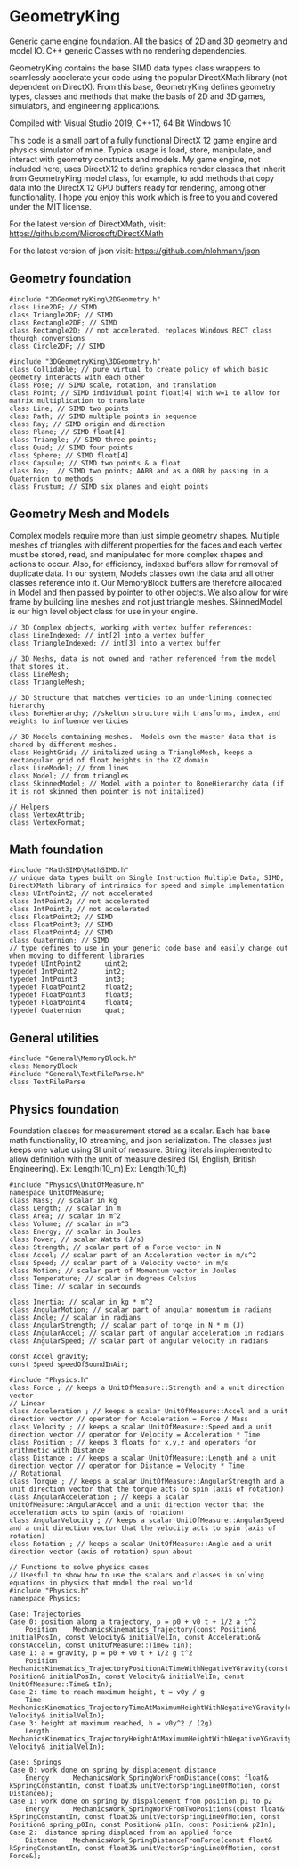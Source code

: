 # GeometryKing
Generic game engine foundation.  All the basics of 2D and 3D geometry and model IO.  C++ generic Classes with no rendering dependencies.

GeometryKing contains the base SIMD data types class wrappers to seamlessly accelerate your code using the popular DirectXMath library (not dependent on DirectX). From this base, GeometryKing defines geometry types, classes and methods that make the basis of 2D and 3D games, simulators, and engineering applications.

Compiled with Visual Studio 2019, C++17, 64 Bit Windows 10

This code is a small part of a fully functional DirectX 12 game engine and physics simulator of mine. Typical usage is load, store, manipulate, and interact with geometry constructs and models.  My game engine, not included here, uses DirectX12 to define graphics render classes that inherit from GeometryKing model class, for example, to add methods that copy data into the DirectX 12 GPU buffers ready for rendering, among other functionality.  I hope you enjoy this work which is free to you and covered under the MIT license.

For the latest version of DirectXMath, visit:
<https://github.com/Microsoft/DirectXMath>

For the latest version of json visit:
<https://github.com/nlohmann/json>

## Geometry foundation

    #include "2DGeometryKing\2DGeometry.h"
    class Line2DF; // SIMD
    class Triangle2DF; // SIMD
    class Rectangle2DF; // SIMD
    class Rectangle2D; // not accelerated, replaces Windows RECT class thourgh conversions
    class Circle2DF; // SIMD

    #include "3DGeometryKing\3DGeometry.h" 
    class Collidable; // pure virtual to create policy of which basic geometry interacts with each other
    class Pose; // SIMD scale, rotation, and translation
    class Point; // SIMD individual point float[4] with w=1 to allow for matrix multiplication to translate
    class Line; // SIMD two points
    class Path; // SIMD multiple points in sequence
    class Ray; // SIMD origin and direction
    class Plane; // SIMD float[4]
    class Triangle; // SIMD three points;
    class Quad; // SIMD four points
    class Sphere; // SIMD float[4]
    class Capsule; // SIMD two points & a float
    class Box;  // SIMD two points; AABB and as a OBB by passing in a Quaternion to methods
    class Frustum; // SIMD six planes and eight points
    
## Geometry Mesh and Models

Complex models require more than just simple geometry shapes.  Multiple meshes of triangles with different properties for the faces and each vertex must be stored, read, and manipulated for more complex shapes and actions to occur.  Also, for efficiency, indexed buffers allow for removal of duplicate data.  In our system, Models classes own the data and all other classes reference into it.  Our MemoryBlock buffers are therefore allocated in Model and then passed by pointer to other objects.  We also allow for wire frame by building line meshes and not just triangle meshes.  SkinnedModel is our high level object class for use in your engine.

    // 3D Complex objects, working with vertex buffer references:
    class LineIndexed; // int[2] into a vertex buffer
    class TriangleIndexed; // int[3] into a vertex buffer
    
    // 3D Meshs, data is not owned and rather referenced from the model that stores it.
    class LineMesh;
    class TriangleMesh;
    
    // 3D Structure that matches verticies to an underlining connected hierarchy
    class BoneHierarchy; //skelton structure with transforms, index, and weights to influence verticies
    
    // 3D Models containing meshes.  Models own the master data that is shared by different meshes. 
    class HeightGrid; // initalized using a TriangleMesh, keeps a rectangular grid of float heights in the XZ domain
    class LineModel; // from lines
    class Model; // from triangles
    class SkinnedModel; // Model with a pointer to BoneHierarchy data (if it is not skinned then pointer is not initalized)
    
    // Helpers
    class VertexAttrib;
    class VertexFormat;

## Math foundation

    #include "MathSIMD\MathSIMD.h"
    // unique data types built on Single Instruction Multiple Data, SIMD, DirectXMath library of intrinsics for speed and simple implementation
    class UIntPoint2; // not accelerated
    class IntPoint2; // not accelerated
    class IntPoint3; // not accelerated
    class FloatPoint2; // SIMD
    class FloatPoint3; // SIMD
    class FloatPoint4; // SIMD
    class Quaternion; // SIMD
    // type defines to use in your generic code base and easily change out when moving to different libraries
    typedef UIntPoint2      uint2;
    typedef IntPoint2       int2;
    typedef IntPoint3       int3;
    typedef FloatPoint2     float2;
    typedef FloatPoint3     float3;
    typedef FloatPoint4     float4;
    typedef Quaternion      quat; 

## General utilities    

    #include "General\MemoryBlock.h"
    class MemoryBlock
    #include "General\TextFileParse.h"
    class TextFileParse
    
## Physics foundation

Foundation classes for measurement stored as a scalar. Each has base math functionality, IO streaming, and json serialization.  The classes just keeps one value using SI unit of measure.  String literals implemented to allow definition with the unit of measure desired (SI, English, British Engineering). 
Ex: Length(10_m)
Ex: Length(10_ft)

    #include "Physics\UnitOfMeasure.h"
    namespace UnitOfMeasure;
    class Mass; // scalar in kg
    class Length; // scalar in m
    class Area; // scalar in m^2
    class Volume; // scalar in m^3
    class Energy; // scalar in Joules
    class Power; // scalar Watts (J/s)
    class Strength; // scalar part of a Force vector in N
    class Accel; // scalar part of an Acceleration vector in m/s^2
    class Speed; // scalar part of a Velocity vector in m/s
    class Motion; // scalar part of Momentum vector in Joules
    class Temperature; // scalar in degrees Celsius
    class Time; // scalar in secounds
    
    class Inertia; // scalar in kg * m^2
    class AngularMotion; // scalar part of angular momentum in radians
    class Angle; // scalar in radians
    class AngularStrength; // scalar part of torqe in N * m (J)
    class AngularAccel; // scalar part of angular acceleration in radians
    class AngularSpeed; // scalar part of angular velocity in radians
    
    const Accel gravity;
    const Speed speedOfSoundInAir;
    
    #include "Physics.h"
    class Force ; // keeps a UnitOfMeasure::Strength and a unit direction vector
    // Linear
    class Acceleration ; // keeps a scalar UnitOfMeasure::Accel and a unit direction vector // operator for Acceleration = Force / Mass
    class Velocity ; // keeps a scalar UnitOfMeasure::Speed and a unit direction vector // operator for Velocity = Acceleration * Time
    class Position ; // keeps 3 floats for x,y,z and operators for arithmetic with Distance
    class Distance ; // keeps a scalar UnitOfMeasure::Length and a unit direction vector // operator for Distance = Velocity * Time
    // Rotational
    class Torque ; // keeps a scalar UnitOfMeasure::AngularStrength and a unit direction vector that the torque acts to spin (axis of rotation)
    class AngularAcceleration ; // keeps a scalar UnitOfMeasure::AngularAccel and a unit direction vector that the acceleration acts to spin (axis of rotation)
    class AngularVelocity ; // keeps a scalar UnitOfMeasure::AngularSpeed and a unit direction vector that the velocity acts to spin (axis of rotation)
    class Rotation ; // keeps a scalar UnitOfMeasure::Angle and a unit direction vector (axis of rotation) spun about
    
    // Functions to solve physics cases
    // Usesful to show how to use the scalars and classes in solving equations in physics that model the real world
    #include "Physics.h"
    namespace Physics;
    
    Case: Trajectories
    Case 0: position along a trajectory, p = p0 + v0 t + 1/2 a t^2
        Position    MechanicsKinematics_Trajectory(const Position& initialPosIn, const Velocity& initialVelIn, const Acceleration& constAccelIn, const UnitOfMeasure::Time& tIn);
    Case 1: a = gravity, p = p0 + v0 t + 1/2 g t^2
        Position    MechanicsKinematics_TrajectoryPositionAtTimeWithNegativeYGravity(const Position& initialPosIn, const Velocity& initialVelIn, const UnitOfMeasure::Time& tIn); 
    Case 2: time to reach maximum height, t = v0y / g
        Time        MechanicsKinematics_TrajectoryTimeAtMaximumHeightWithNegativeYGravity(const Velocity& initialVelIn);
    Case 3: height at maximum reached, h = v0y^2 / (2g)
        Length      MechanicsKinematics_TrajectoryHeightAtMaximumHeightWithNegativeYGravity(const Velocity& initialVelIn);
    
    Case: Springs
    Case 0: work done on spring by displacement distance
        Energy      MechanicsWork_SpringWorkFromDistance(const float& kSpringConstantIn, const float3& unitVectorSpringLineOfMotion, const Distance&);
    Case 1: work done on spring by dispalcement from position p1 to p2
        Energy      MechanicsWork_SpringWorkFromTwoPositions(const float& kSpringConstantIn, const float3& unitVectorSpringLineOfMotion, const Position& spring_p0In, const Position& p1In, const Position& p2In);
    Case 2:  distance spring displaced from an applied force
        Distance    MechanicsWork_SpringDistanceFromForce(const float& kSpringConstantIn, const float3& unitVectorSpringLineOfMotion, const Force&);
